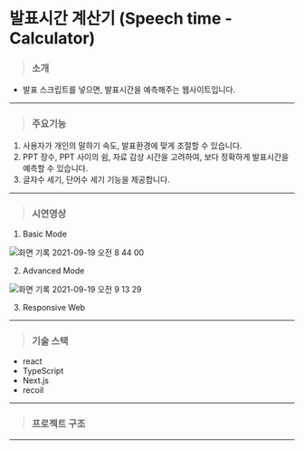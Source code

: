 # 발표시간 계산기 (Speech time - Calculator)

> ### 소개

- 발표 스크립트를 넣으면, 발표시간을 예측해주는 웹사이트입니다.

---

> ### 주요기능

1. 사용자가 개인의 말하기 속도, 발표환경에 맞게 조절할 수 있습니다.
2. PPT 장수, PPT 사이의 쉼, 자료 감상 시간을 고려하여, 보다 정확하게 발표시간을 예측할 수 있습니다.
3. 글자수 세기, 단어수 세기 기능을 제공합니다.

---

> ### 시연영상

1. Basic Mode

![화면 기록 2021-09-19 오전 8 44 00](https://user-images.githubusercontent.com/24906022/133911519-ce8d9991-b6c3-4c1a-bc36-9d8fa948b9a3.gif)

2. Advanced Mode

![화면 기록 2021-09-19 오전 9 13 29](https://user-images.githubusercontent.com/24906022/133911568-045e4841-43b0-40a4-9d5c-73ea08822918.gif)

3. Responsive Web

---

> ### 기술 스택

- react
- TypeScript
- Next.js
- recoil

---

> ### 프로젝트 구조

---
